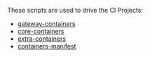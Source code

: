 These scripts are used to drive the CI Projects:

* [gateway-containers](https://github.com/foundriesio/gateway-containers)
* [core-containers](https://github.com/foundriesio/core-containers)
* [extra-containers](https://github.com/foundriesio/extra-containers)
* [containers-manifest](https://github.com/foundriesio/containers-manifest)
